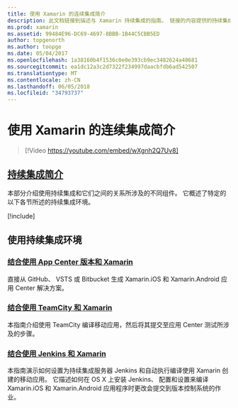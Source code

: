 ```yaml
---
title: 使用 Xamarin 的连续集成简介
description: 此文档链接到描述与 Xamarin 持续集成的指南。 链接的内容提供的持续集成的概述和讨论应用 Center 生成、 TeamCity，以及 Jenkins。
ms.prod: xamarin
ms.assetid: 99484E96-DC69-4697-8BBB-1B44C5CBB5ED
author: topgenorth
ms.author: toopge
ms.date: 05/04/2017
ms.openlocfilehash: 1a38160b4f1536c0e0e393cb9ec3482624a40681
ms.sourcegitcommit: ea1dc12a3c2d7322f234997daacbfdb6ad542507
ms.translationtype: MT
ms.contentlocale: zh-CN
ms.lasthandoff: 06/05/2018
ms.locfileid: "34793737"
---
```

# <a name="introduction-to-continuous-integration-with-xamarin"></a>使用 Xamarin 的连续集成简介

> [!Video https://youtube.com/embed/wXgnh2Q7Uv8]

##  <a name="introduction-to-continuous-integrationtoolsciintro-to-cimd"></a>[持续集成简介](~/tools/ci/intro-to-ci.md)

本部分介绍使用持续集成和它们之间的关系所涉及的不同组件。 它概述了特定的以下各节所述的持续集成环境。

[!include[](~/tools/ci/includes/firewall-information.md)]

## <a name="working-with-continuous-integration-environments"></a>使用持续集成环境

### <a name="using-app-center-build-with-xamarinappcenterbuildxamarin"></a>[结合使用 App Center 版本和 Xamarin](/appcenter/build/xamarin/)

直接从 GitHub、 VSTS 或 Bitbucket 生成 Xamarin.iOS 和 Xamarin.Android 应用 Center 解决方案。

### <a name="using-teamcity-with-xamarintoolsciteamcitymd"></a>[结合使用 TeamCity 和 Xamarin](~/tools/ci/teamcity.md)

本指南介绍使用 TeamCity 编译移动应用，然后将其提交至应用 Center 测试所涉及的步骤。

### <a name="using-jenkins-with-xamarintoolscijenkins-walkthroughmd"></a>[结合使用 Jenkins 和 Xamarin](~/tools/ci/jenkins-walkthrough.md)

本指南演示如何设置为持续集成服务器 Jenkins 和自动执行编译使用 Xamarin 创建的移动应用。 它描述如何在 OS X 上安装 Jenkins、 配置和设置来编译 Xamarin.iOS 和 Xamarin.Android 应用程序时更改会提交到版本控制系统的作业。
